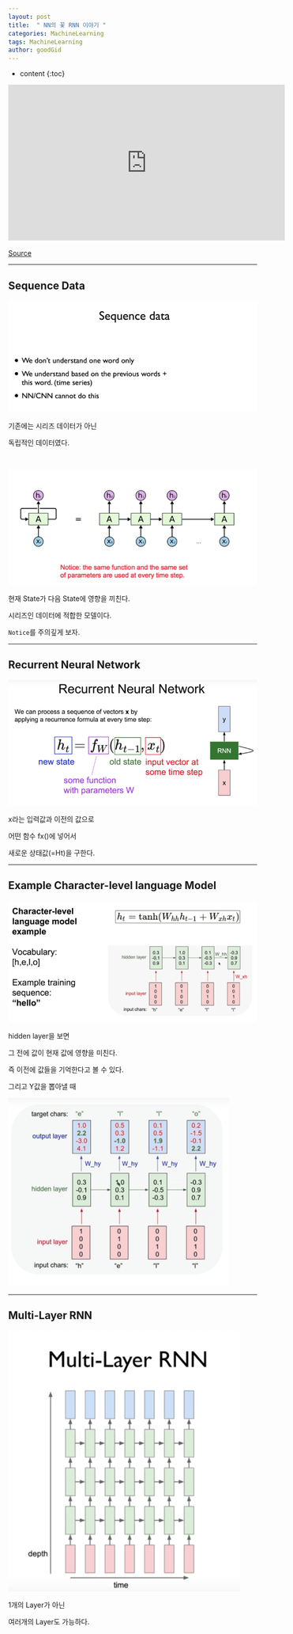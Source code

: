 ```yaml
---
layout: post
title:  " NN의 꽃 RNN 이야기 "
categories: MachineLearning
tags: MachineLearning
author: goodGid
---
```

* content
{:toc}


<iframe width="560" height="315" src="https://www.youtube.com/embed/-SHPG_KMUkQ" frameborder="0" allow="autoplay; encrypted-media" allowfullscreen></iframe>

[Source](https://github.com/nlintz/TensorFlow-Tutorials)

---

## Sequence Data


![](/assets/img/machine_learning/ML_12_1_1.png)

 


기존에는 시리즈 데이터가 아닌 

독립적인 데이터였다.


<br>



![](/assets/img/machine_learning/ML_12_1_2.png)

 

현재 State가 다음 State에 영향을 끼친다.
 
시리즈인 데이터에 적합한 모델이다.

`Notice`를 주의깊게 보자.


---

## Recurrent Neural Network


![](/assets/img/machine_learning/ML_12_1_3.png)

 

x라는 입력값과 이전의 값으로 

어떤 함수 fx()에 넣어서

새로운 상태값(=Ht)을 구한다.

---


## Example Character-level language Model


![](/assets/img/machine_learning/ML_12_1_4.png)

 

hidden layer을 보면

그 전에 값이 현재 값에 영향을 미친다.

즉 이전에 값들을 기억한다고 볼 수 있다.


그리고 Y값을 뽑아낼 때


![](/assets/img/machine_learning/ML_12_1_5.png)

 

---

## Multi-Layer RNN


![](/assets/img/machine_learning/ML_12_1_6.png)

 


1개의 Layer가 아닌

여러개의 Layer도 가능하다.